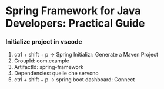 # Spring Framework for Java Developers: Practical Guide

### Initialize project in vscode

1. ctrl + shift + p -> Spring Initializr: Generate a Maven Project
2. GroupId: com.example
3. ArtifactId: spring-framework
4. Dependencies: quelle che servono
5. ctrl + shift + p -> spring boot dashboard: Connect
